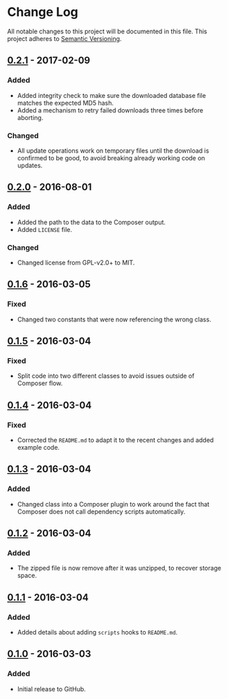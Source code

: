 # Change Log
All notable changes to this project will be documented in this file.
This project adheres to [Semantic Versioning](http://semver.org/).

## [0.2.1] - 2017-02-09
### Added
- Added integrity check to make sure the downloaded database file matches the expected MD5 hash.
- Added a mechanism to retry failed downloads three times before aborting.

### Changed
- All update operations work on temporary files until the download is confirmed to be good, to avoid breaking already working code on updates.

## [0.2.0] - 2016-08-01
### Added
- Added the path to the data to the Composer output.
- Added `LICENSE` file.

### Changed
- Changed license from GPL-v2.0+ to MIT.

## [0.1.6] - 2016-03-05
### Fixed
- Changed two constants that were now referencing the wrong class.

## [0.1.5] - 2016-03-04
### Fixed
- Split code into two different classes to avoid issues outside of Composer flow.

## [0.1.4] - 2016-03-04
### Fixed
- Corrected the `README.md` to adapt it to the recent changes and added example code.

## [0.1.3] - 2016-03-04
### Added
- Changed class into a Composer plugin to work around the fact that Composer does not call dependency scripts automatically.

## [0.1.2] - 2016-03-04
### Added
- The zipped file is now remove after it was unzipped, to recover storage space.

## [0.1.1] - 2016-03-04
### Added
- Added details about adding `scripts` hooks to `README.md`.

## [0.1.0] - 2016-03-03
### Added
- Initial release to GitHub.

[0.2.1]: https://github.com/brightnucleus/geolite2-country/compare/v0.2.0...v0.2.1
[0.2.0]: https://github.com/brightnucleus/geolite2-country/compare/v0.1.6...v0.2.0
[0.1.6]: https://github.com/brightnucleus/geolite2-country/compare/v0.1.5...v0.1.6
[0.1.5]: https://github.com/brightnucleus/geolite2-country/compare/v0.1.4...v0.1.5
[0.1.4]: https://github.com/brightnucleus/geolite2-country/compare/v0.1.3...v0.1.4
[0.1.3]: https://github.com/brightnucleus/geolite2-country/compare/v0.1.2...v0.1.3
[0.1.2]: https://github.com/brightnucleus/geolite2-country/compare/v0.1.1...v0.1.2
[0.1.1]: https://github.com/brightnucleus/geolite2-country/compare/v0.1.0...v0.1.1
[0.1.0]: https://github.com/brightnucleus/geolite2-country/compare/v0.0.0...v0.1.0

